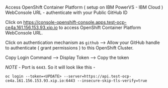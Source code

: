 Access OpenShift Container Platform ( setup on IBM PowerVS - IBM Cloud ) WebConsole URL - authenticate with your Public GitHub ID

Click on https://console-openshift-console.apps.test-ocp-ce4a.161.156.153.93.xip.io to access OpenShift Container Platform WebConsole URL.

Click on authentication mechanism as `github` --> Allow your GitHub handle to authenticate ( grant permissions ) to this OpenShift Cluster.

Copy Login Command --> Display Token --> Copy the token

*NOTE* - Port is `6443`. So it will look like this -

`oc login --token=<UPDATE> --server=https://api.test-ocp-ce4a.161.156.153.93.xip.io:6443 --insecure-skip-tls-verify=true`
